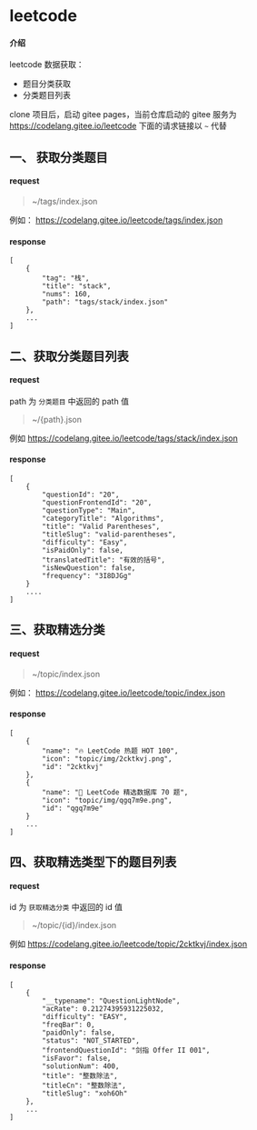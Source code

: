 # leetcode

#### 介绍
leetcode 数据获取：
- 题目分类获取
- 分类题目列表

clone 项目后，启动 gitee pages，当前仓库启动的 gitee 服务为 https://codelang.gitee.io/leetcode
下面的请求链接以 `~` 代替

## 一、 获取分类题目

#### request

> ~/tags/index.json

例如： https://codelang.gitee.io/leetcode/tags/index.json

#### response

```
[
	{
		"tag": "栈",
		"title": "stack",
		"nums": 160,
		"path": "tags/stack/index.json"
	},
	...
]
```

## 二、获取分类题目列表

#### request

path 为 `分类题目` 中返回的 path 值

> ~/{path}.json

例如 https://codelang.gitee.io/leetcode/tags/stack/index.json

#### response
```
[
	{
		"questionId": "20",
		"questionFrontendId": "20",
		"questionType": "Main",
		"categoryTitle": "Algorithms",
		"title": "Valid Parentheses",
		"titleSlug": "valid-parentheses",
		"difficulty": "Easy",
		"isPaidOnly": false,
		"translatedTitle": "有效的括号",
		"isNewQuestion": false,
		"frequency": "3I8DJGg"
	}
    ....
]
```

## 三、获取精选分类

#### request

> ~/topic/index.json

例如： https://codelang.gitee.io/leetcode/topic/index.json

#### response

```
[
    {
        "name": "🔥 LeetCode 热题 HOT 100",
        "icon": "topic/img/2cktkvj.png",
        "id": "2cktkvj"
    },
    {
        "name": "💙 LeetCode 精选数据库 70 题",
        "icon": "topic/img/qgq7m9e.png",
        "id": "qgq7m9e"
    }
    ...
]
```


## 四、获取精选类型下的题目列表



#### request

id 为 `获取精选分类` 中返回的 id 值

> ~/topic/{id}/index.json

例如 https://codelang.gitee.io/leetcode/topic/2cktkvj/index.json


#### response

```
[
	{
		"__typename": "QuestionLightNode",
		"acRate": 0.21274395931225032,
		"difficulty": "EASY",
		"freqBar": 0,
		"paidOnly": false,
		"status": "NOT_STARTED",
		"frontendQuestionId": "剑指 Offer II 001",
		"isFavor": false,
		"solutionNum": 400,
		"title": "整数除法",
		"titleCn": "整数除法",
		"titleSlug": "xoh6Oh"
	},
	...
]
```